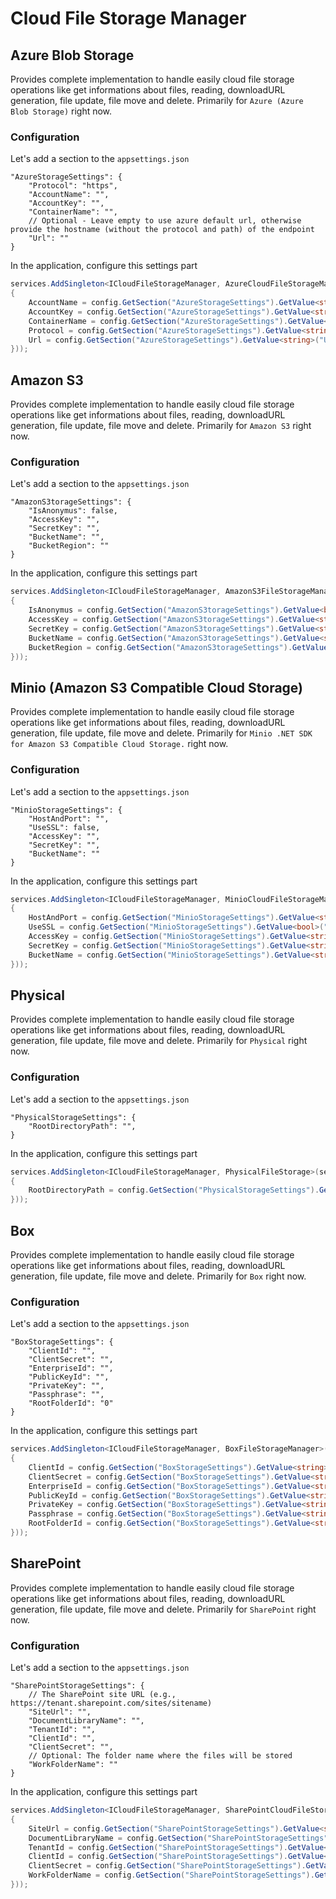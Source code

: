 # Cloud File Storage Manager

## Azure Blob Storage

Provides complete implementation to handle easily cloud file storage operations like get informations about files, reading, downloadURL generation, file update, file move and delete. Primarily for `Azure (Azure Blob Storage)` right now.

### Configuration

Let's add a section to the `appsettings.json`

```
"AzureStorageSettings": {
    "Protocol": "https",
    "AccountName": "",
    "AccountKey": "",
    "ContainerName": "",
    // Optional - Leave empty to use azure default url, otherwise provide the hostname (without the protocol and path) of the endpoint
    "Url": ""
}
```
In the application, configure this settings part

```cs
services.AddSingleton<ICloudFileStorageManager, AzureCloudFileStorageManager>(services => new AzureCloudFileStorageManager(new AzureCloudFileStorageManagerOptions()
{
    AccountName = config.GetSection("AzureStorageSettings").GetValue<string>("AccountName"),
    AccountKey = config.GetSection("AzureStorageSettings").GetValue<string>("AccountKey"),
    ContainerName = config.GetSection("AzureStorageSettings").GetValue<string>("ContainerName"),
    Protocol = config.GetSection("AzureStorageSettings").GetValue<string>("Protocol"),
    Url = config.GetSection("AzureStorageSettings").GetValue<string>("Url")
}));  

```

## Amazon S3

Provides complete implementation to handle easily cloud file storage operations like get informations about files, reading, downloadURL generation, file update, file move and delete. Primarily for `Amazon S3` right now.

### Configuration

Let's add a section to the `appsettings.json`

```
"AmazonS3torageSettings": {
    "IsAnonymus": false,
    "AccessKey": "",
    "SecretKey": "",
    "BucketName": "",
    "BucketRegion": ""
}
```
In the application, configure this settings part

```cs
services.AddSingleton<ICloudFileStorageManager, AmazonS3FileStorageManager>(services => new AmazonS3FileStorageManager(new AmazonS3FileStorageManagerOptions()
{
    IsAnonymus = config.GetSection("AmazonS3torageSettings").GetValue<bool>("IsAnonymus"),
    AccessKey = config.GetSection("AmazonS3torageSettings").GetValue<string>("AccessKey"),
    SecretKey = config.GetSection("AmazonS3torageSettings").GetValue<string>("SecretKey"),
    BucketName = config.GetSection("AmazonS3torageSettings").GetValue<string>("BucketName"),
    BucketRegion = config.GetSection("AmazonS3torageSettings").GetValue<string>("BucketRegion")
}));  

```

## Minio (Amazon S3 Compatible Cloud Storage)

Provides complete implementation to handle easily cloud file storage operations like get informations about files, reading, downloadURL generation, file update, file move and delete. Primarily for `Minio .NET SDK for Amazon S3 Compatible Cloud Storage.` right now.

### Configuration

Let's add a section to the `appsettings.json`

```
"MinioStorageSettings": {
    "HostAndPort": "",
    "UseSSL": false,
    "AccessKey": "",
    "SecretKey": "",
    "BucketName": ""
}
```
In the application, configure this settings part

```cs
services.AddSingleton<ICloudFileStorageManager, MinioCloudFileStorageManager>(services => new MinioCloudFileStorageManager(new MinioCloudFileStorageManagerOptions()
{
    HostAndPort = config.GetSection("MinioStorageSettings").GetValue<string>("HostAndPort"),
    UseSSL = config.GetSection("MinioStorageSettings").GetValue<bool>("UseSSL"),
    AccessKey = config.GetSection("MinioStorageSettings").GetValue<string>("AccessKey"),
    SecretKey = config.GetSection("MinioStorageSettings").GetValue<string>("SecretKey"),
    BucketName = config.GetSection("MinioStorageSettings").GetValue<string>("BucketName")
}));  

```

## Physical

Provides complete implementation to handle easily cloud file storage operations like get informations about files, reading, downloadURL generation, file update, file move and delete. Primarily for `Physical` right now.

### Configuration

Let's add a section to the `appsettings.json`

```
"PhysicalStorageSettings": {
    "RootDirectoryPath": "",
}
```
In the application, configure this settings part

```cs
services.AddSingleton<ICloudFileStorageManager, PhysicalFileStorage>(services => new PhysicalFileStorage(new PhysicalFileStorageOptions()
{
    RootDirectoryPath = config.GetSection("PhysicalStorageSettings").GetValue<string>("RootDirectoryPath")
}));  

```

## Box

Provides complete implementation to handle easily cloud file storage operations like get informations about files, reading, downloadURL generation, file update, file move and delete. Primarily for `Box` right now.

### Configuration

Let's add a section to the `appsettings.json`

```
"BoxStorageSettings": {
    "ClientId": "",
    "ClientSecret": "",
    "EnterpriseId": "",
    "PublicKeyId": "",
    "PrivateKey": "",
    "Passphrase": "",
    "RootFolderId": "0"
}
```
In the application, configure this settings part

```cs
services.AddSingleton<ICloudFileStorageManager, BoxFileStorageManager>(services => new BoxFileStorageManager(new BoxFileStorageManagerOptions()
{
    ClientId = config.GetSection("BoxStorageSettings").GetValue<string>("ClientId"),
    ClientSecret = config.GetSection("BoxStorageSettings").GetValue<string>("ClientSecret"),
    EnterpriseId = config.GetSection("BoxStorageSettings").GetValue<string>("EnterpriseId"),
    PublicKeyId = config.GetSection("BoxStorageSettings").GetValue<string>("PublicKeyId"),
    PrivateKey = config.GetSection("BoxStorageSettings").GetValue<string>("PrivateKey"),
    Passphrase = config.GetSection("BoxStorageSettings").GetValue<string>("Passphrase"),
    RootFolderId = config.GetSection("BoxStorageSettings").GetValue<string>("RootFolderId")
}));

```

## SharePoint

Provides complete implementation to handle easily cloud file storage operations like get informations about files, reading, downloadURL generation, file update, file move and delete. Primarily for `SharePoint` right now.

### Configuration

Let's add a section to the `appsettings.json`

```
"SharePointStorageSettings": {
    // The SharePoint site URL (e.g., https://tenant.sharepoint.com/sites/sitename)
    "SiteUrl": "",
    "DocumentLibraryName": "",
    "TenantId": "",
    "ClientId": "",
    "ClientSecret": "",
    // Optional: The folder name where the files will be stored
    "WorkFolderName": ""
}
```
In the application, configure this settings part

```cs
services.AddSingleton<ICloudFileStorageManager, SharePointCloudFileStorageManager>(services => new SharePointCloudFileStorageManager(new SharePointCloudFileStorageManagerOptions()
{
    SiteUrl = config.GetSection("SharePointStorageSettings").GetValue<string>("SiteUrl"),
    DocumentLibraryName = config.GetSection("SharePointStorageSettings").GetValue<string>("DocumentLibraryName"),
    TenantId = config.GetSection("SharePointStorageSettings").GetValue<string>("TenantId"),
    ClientId = config.GetSection("SharePointStorageSettings").GetValue<string>("ClientId"),
    ClientSecret = config.GetSection("SharePointStorageSettings").GetValue<string>("ClientSecret")
    WorkFolderName = config.GetSection("SharePointStorageSettings").GetValue<string>("WorkFolderName")
}));  

```
